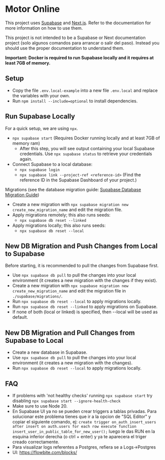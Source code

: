 # Motor Online

This project uses [Supabase](https://supabase.com/docs) and [Next.js](https://nextjs.org/docs). Refer to the documentation for more information on how to use them.

This project is not intended to be a Supabase or Next documentation project (solo algunos comandos para arrancar o salir del paso). Instead you should use the proper documentation to understand them.

**Important: Docker is required to run Supabase locally and it requires at least 7GB of memory.**

## Setup

- Copy the file `.env.local-example` into a new file `.env.local` and replace the variables with your own.
- Run `npm install --include=optional` to install dependencies.

## Run Supabase Locally

For a quick setup, we are using `npx`.

- `npx supabase start` (Requires Docker running locally and at least 7GB of memory ram)
  - After this step, you will see output containing your local Supabase credentials. Use `npx supabase status` to retrieve your credentials again.
- Connect Supabase to a local database:
  - `npx supabase login`
  - `npx supabase link --project-ref <reference-id>` (Find the reference ID in the Supabase Dashboard of your project.)

Migrations (see the database migration guide: [Supabase Database Migration Guide](https://supalaunch.com/blog/nextjs-supabase-database-migration-guide))

- Create a new migration with `npx supabase migration new create_new_migration_name` and edit the migration file.
- Apply migrations remotely; this also runs seeds:
  - `npx supabase db reset --linked`
- Apply migrations locally; this also runs seeds:
  - `npx supabase db reset --local`

## New DB Migration and Push Changes from Local to Supabase

Before starting, it is recommended to pull the changes from Supabase first.

- Use `npx supabase db pull` to pull the changes into your local environment (it creates a new migration with the changes if they exist).
- Create a new migration with `npx supabase migration new create_new_migration_name` and edit the migration file in `./supabase/migrations/`.
- Run `npx supabase db reset --local` to apply migrations locally.
- Run `npx supabase db reset --linked` to apply migrations on Supabase.
- If none of both (local or linked) is specified, then --local will be used as default.

## New DB Migration and Pull Changes from Supabase to Local

- Create a new database in Supabase.
- Use `npx supabase db pull` to pull the changes into your local environment (it creates a new migration with the changes).
- Run `npx supabase db reset --local` to apply migrations locally.

## FAQ

- If problems with 'not healthy checks' running `npx supabase start` try disabling `npx supabase start --ignore-health-check`
- Make sure to use Node 20.
- En Supabase UI ya no se pueden crear triggers a tablas privadas. Para solucionar este problema tienes que ir a la opcion de "SQL Editor" y copiar el siguiente comando, ej:
  `create trigger on_auth_insert_users after insert on auth.users for each row execute function insert_user_in_public_table_for_new_user();`
  luego le das RUN en la esquina inferior derecha (o ctrl + enter) y ya te aparecera el triger creado correctamente.
- Para visualizar logs referentes a Postgres, refiera se a Logs->Postgres
- UI: https://flowbite.com/blocks/
